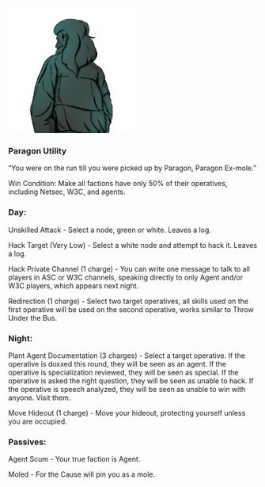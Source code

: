 ![paragonexmole.png](Images/paragonexmole.png)

### **Paragon Utility**

“You were on the run till you were picked up by Paragon, Paragon Ex-mole.”

Win Condition: Make all factions have only 50% of their operatives, including Netsec, W3C, and agents. 

### **Day:**

Unskilled Attack - Select a node, green or white. Leaves a log.

Hack Target (Very Low) - Select a white node and attempt to hack it. Leaves a log.

Hack Private Channel (1 charge) - You can write one message to talk to all players in ASC or W3C channels, speaking directly to only Agent and/or W3C players, which appears next night.

Redirection (1 charge) - Select two target operatives, all skills used on the first operative will be used on the second operative, works similar to Throw Under the Bus.

### **Night:**

Plant Agent Documentation (3 charges) - Select a target operative. If the operative is doxxed this round, they will be seen as an agent. If the operative is specialization reviewed, they will be seen as special. If the operative is asked the right question, they will be seen as unable to hack. If the operative is speech analyzed, they will be seen as unable to win with anyone. Visit them.

Move Hideout (1 charge) - Move your hideout, protecting yourself unless you are occupied.

### **Passives:**

Agent Scum - Your true faction is Agent.

Moled - For the Cause will pin you as a mole.